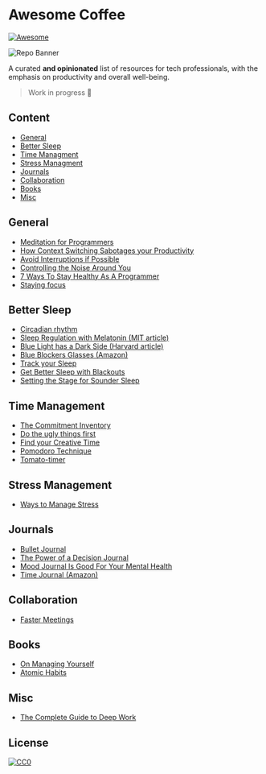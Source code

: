 # Awesome Coffee

[![Awesome](https://cdn.rawgit.com/sindresorhus/awesome/d7305f38d29fed78fa85652e3a63e154dd8e8829/media/badge.svg)](https://github.com/sindresorhus/awesome)

![Repo Banner](https://raw.githubusercontent.com/psanders/awesome-coffee/main/repo_banner.jpg)

A curated **and opinionated** list of resources for tech professionals, with the emphasis on productivity and overall well-being.

> Work in progress 🔨

## Content

- [General](#general)
- [Better Sleep](#better-sleep)
- [Time Managment](#time-management)
- [Stress Managment](#stress-management)
- [Journals](#journals)
- [Collaboration](#collaboration)
- [Books](#books)
- [Misc](#misc)

## General

- [Meditation for Programmers](https://codingmindfully.com/the-ultimate-guide-to-meditation-for-programmers/)
- [How Context Switching Sabotages your Productivity](https://blog.doist.com/context-switching/)
- [Avoid Interruptions if Possible](https://today.uconn.edu/2020/12/uconn-management-professor-workplace-interruptions-jeopardize-productivity/)
- [Controlling the Noise Around You](https://www.makeuseof.com/tag/focus-white-pink-brown-noise/)
- [7 Ways To Stay Healthy As A Programmer](https://dev.to/desoga/7-ways-to-stay-healthy-as-a-programmer-3fjl)
- [Staying focus](https://www.focusmate.com/)

## Better Sleep

- [Circadian rhythm](https://www.nigms.nih.gov/education/fact-sheets/Pages/circadian-rhythms.aspx)
- [Sleep Regulation with Melatonin (MIT article)](https://news.mit.edu/2005/melatonin)
- [Blue Light has a Dark Side (Harvard article)](https://www.health.harvard.edu/staying-healthy/blue-light-has-a-dark-side)
- [Blue Blockers Glasses (Amazon)](https://www.amazon.com/blue-blocker-glasses/s?k=blue+blocker+glasses)
- [Track your Sleep](https://ouraring.com/)
- [Get Better Sleep with Blackouts](https://www.youtube.com/watch?v=0O2gpMDUr7o)
- [Setting the Stage for Sounder Sleep](https://www.health.harvard.edu/staying-healthy/setting-the-stage-for-sounder-sleep)

## Time Management

- [The Commitment Inventory](https://todoist.com/productivity-methods/commitment-inventory)
- [Do the ugly things first](https://www.youtube.com/watch?v=oTugjssqOT0&t=1256s)
- [Find your Creative Time](https://youtu.be/oTugjssqOT0?t=2716)
- [Pomodoro Technique](https://medium.com/@hectormunozg/complete-guide-to-the-pomodoro-technique-613d05ef60ef)
- [Tomato-timer](https://tomato-timer.com/)

## Stress Management

- [Ways to Manage Stress](https://www.webmd.com/balance/stress-management/stress-management)

## Journals

- [Bullet Journal](https://bulletjournal.com/)
- [The Power of a Decision Journal](https://hackernoon.com/know-thyself-the-power-of-a-decision-journal-abf00c22b05d)
- [Mood Journal Is Good For Your Mental Health](https://www.lifehack.org/875824/mood-journal)
- [Time Journal (Amazon)](https://www.amazon.com/dp/B07X3XV7J7)

## Collaboration

- [Faster Meetings](https://trymeeter.com/)

## Books

- [On Managing Yourself](https://www.amazon.com/Managing-Yourself-Measure-Clayton-Christensen/dp/1422157997)
- [Atomic Habits](https://www.amazon.com/Atomic-Habits-Proven-Build-Break/dp/0735211299)

## Misc

- [The Complete Guide to Deep Work](https://blog.doist.com/deep-work/)

## License

[![CC0](https://mirrors.creativecommons.org/presskit/buttons/88x31/svg/cc-zero.svg)](https://creativecommons.org/publicdomain/zero/1.0/)
